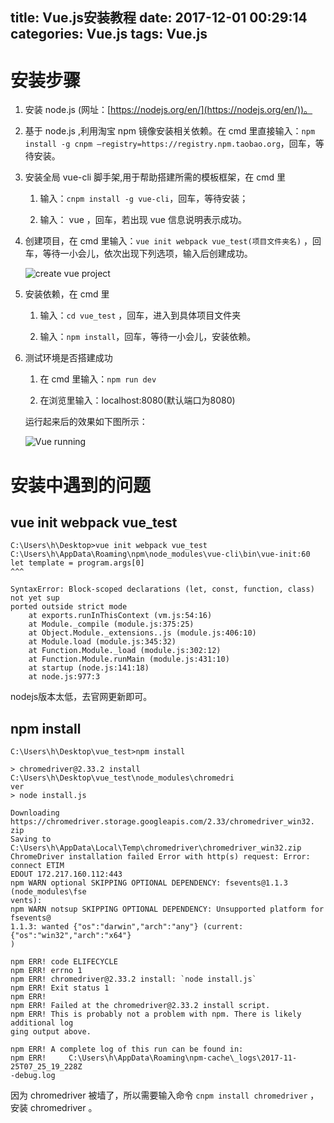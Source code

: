 title: Vue.js安装教程
date: 2017-12-01 00:29:14
categories: Vue.js
tags: Vue.js
---
安装步骤
=======
1. 安装 node.js (网址：[https://nodejs.org/en/](https://nodejs.org/en/))。

2. 基于 node.js ,利用淘宝 npm 镜像安装相关依赖。在 cmd 里直接输入：`npm install -g cnpm –registry=https://registry.npm.taobao.org`，回车，等待安装。

3. 安装全局 vue-cli 脚手架,用于帮助搭建所需的模板框架，在 cmd 里 
	
	1. 输入：`cnpm install -g vue-cli`，回车，等待安装；
	
	2. 输入： vue ，回车，若出现 vue 信息说明表示成功。

4. 创建项目，在 cmd 里输入：`vue init webpack vue_test(项目文件夹名)` ，回车，等待一小会儿，依次出现下列选项，输入后创建成功。

	![create vue project](http://ofyt9w4c2.bkt.clouddn.com/20171201/20171201223625.jpg)

5. 安装依赖，在 cmd 里 
 
	1. 输入：`cd vue_test` ，回车，进入到具体项目文件夹

    2. 输入：`npm install`，回车，等待一小会儿，安装依赖。

6. 测试环境是否搭建成功

	1. 在 cmd 里输入：`npm run dev`

	2. 在浏览里输入：localhost:8080(默认端口为8080)

	运行起来后的效果如下图所示：

	![Vue running](http://ofyt9w4c2.bkt.clouddn.com/20171201/20171201223752.jpg)


安装中遇到的问题
==============
vue init webpack vue_test
-----
	C:\Users\h\Desktop>vue init webpack vue_test
	C:\Users\h\AppData\Roaming\npm\node_modules\vue-cli\bin\vue-init:60
	let template = program.args[0]
	^^^
	
	SyntaxError: Block-scoped declarations (let, const, function, class) not yet sup
	ported outside strict mode
	    at exports.runInThisContext (vm.js:54:16)
	    at Module._compile (module.js:375:25)
	    at Object.Module._extensions..js (module.js:406:10)
	    at Module.load (module.js:345:32)
	    at Function.Module._load (module.js:302:12)
	    at Function.Module.runMain (module.js:431:10)
	    at startup (node.js:141:18)
	    at node.js:977:3

nodejs版本太低，去官网更新即可。

npm install
-----------
	C:\Users\h\Desktop\vue_test>npm install
	
	> chromedriver@2.33.2 install C:\Users\h\Desktop\vue_test\node_modules\chromedri
	ver
	> node install.js
	
	Downloading https://chromedriver.storage.googleapis.com/2.33/chromedriver_win32.
	zip
	Saving to C:\Users\h\AppData\Local\Temp\chromedriver\chromedriver_win32.zip
	ChromeDriver installation failed Error with http(s) request: Error: connect ETIM
	EDOUT 172.217.160.112:443
	npm WARN optional SKIPPING OPTIONAL DEPENDENCY: fsevents@1.1.3 (node_modules\fse
	vents):
	npm WARN notsup SKIPPING OPTIONAL DEPENDENCY: Unsupported platform for fsevents@
	1.1.3: wanted {"os":"darwin","arch":"any"} (current: {"os":"win32","arch":"x64"}
	)
	
	npm ERR! code ELIFECYCLE
	npm ERR! errno 1
	npm ERR! chromedriver@2.33.2 install: `node install.js`
	npm ERR! Exit status 1
	npm ERR!
	npm ERR! Failed at the chromedriver@2.33.2 install script.
	npm ERR! This is probably not a problem with npm. There is likely additional log
	ging output above.
	
	npm ERR! A complete log of this run can be found in:
	npm ERR!     C:\Users\h\AppData\Roaming\npm-cache\_logs\2017-11-25T07_25_19_228Z
	-debug.log

因为 chromedriver 被墙了，所以需要输入命令 `cnpm install chromedriver` ，安装 chromedriver 。